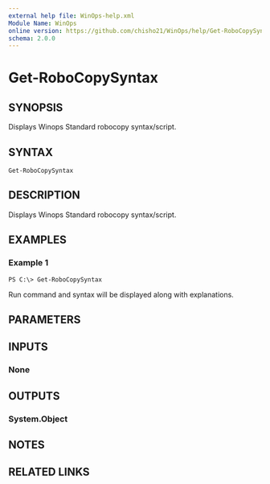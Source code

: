 ```yaml
---
external help file: WinOps-help.xml
Module Name: WinOps
online version: https://github.com/chisho21/WinOps/help/Get-RoboCopySyntax.md
schema: 2.0.0
---
```


# Get-RoboCopySyntax

## SYNOPSIS
Displays Winops Standard robocopy syntax/script.

## SYNTAX

```
Get-RoboCopySyntax
```

## DESCRIPTION
Displays Winops Standard robocopy syntax/script.

## EXAMPLES

### Example 1
```
PS C:\> Get-RoboCopySyntax
```

Run command and syntax will be displayed along with explanations.

## PARAMETERS

## INPUTS

### None
## OUTPUTS

### System.Object
## NOTES

## RELATED LINKS

